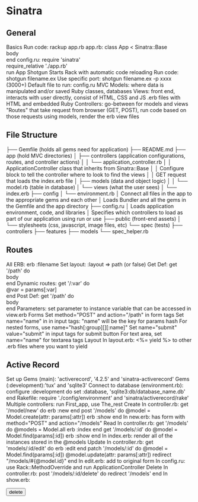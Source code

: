 # Sinatra

## General
Basics
  Run code: rackup app.rb
  app.rb: class App < Sinatra::Base <br> body <br> end
  config.ru: require 'sinatra' <br> require_relative './app.rb' <br> run App
Shotgun
  Starts Rack with automatic code reloading
  Run code: shotgun filename.ex
  Use specific port: shotgun filename.ex -p xxxx (3000+)
  Default file to run: config.ru
MVC
  Models: where data is manipulated and/or saved
    Ruby classes, databases
  Views: front end, interacts with user directly, consist of HTML, CSS and JS
    .erb files with HTML and embedded Ruby
  Controllers: go-between for models and views
    "Routes" that take request from browser (GET, POST), run code based on those requests using models, render the erb view files

## File Structure

├── Gemfile (holds all gems need for application)
├── README.md
├── app (hold MVC directories)
│   ├── controllers (application configurations, routes, and controller actions)
│   │   └── application_controller.rb
│   │         ApplicationController class that inherits from Sinatra::Base
│   │         Configure block to tell the controller where to look to find the views
│   │         GET request that loads the index.erb file
│   ├── models (data and object logic)
│   │   └── model.rb (table in database)
│   └── views (what the user sees)
│       └── index.erb
├── config
│   └── environment.rb
│         Connect all files in the app to the appropriate gems and each other
│         Loads Bundler and all the gems in the Gemfile and the app directory
├── config.ru
│     Loads application environment, code, and libraries
│     Specifies which controllers to load as part of our application using run or use
├── public (front-end assets)
│   └── stylesheets (css, javascript, image files, etc)
└── spec (tests)
    ├── controllers
    ├── features
    ├── models
    └── spec_helper.rb

## Routes

All
  ERB: erb :filename
    Set layout: :layout => path (or false)
Get
  Def: get '/path' do <br> body <br> end
  Dynamic routes: get '/:var' do <br> @var = params[:var] <br> end
Post
  Def: get '/path' do <br> body <br> end
  Parameters: set parameter to instance variable that can be accessed in view.erb
Forms
  Set method="POST" and action="/path" in form tags
  Set name="name" in in input tags: "name" will be the key for params hash
  For nested forms, use name="hash[:group][][:name]"
  Set name="submit" value="submit" in input tags for submit button
  For text area, set name="name" for textarea tags
Layout
  In layout.erb: <%= yield %> to other .erb files where you want to yield

## Active Record

Set up
  Gems (main): 'activerecord', '4.2.5' and 'sinatra-activerecord'
  Gems (:development):'tux' and 'sqlite3'
  Connect to database (environment.rb):
    configure :development do
      set :database, 'sqlite3:db/database_name.db'
    end
  Rakefile: require './config/environment' and 'sinatra/activerecord/rake'
  Multiple controllers: run First_app, use The_rest
Create
  In controller.rb:
    get '/model/new' do
      erb :new
    end
    post '/models' do
      @model = Model.create(attr: params[:attr])
      erb :show
    end
  In new.erb: has form with method="POST" and action="/models"
Read
  In controller.rb:
    get '/models' do
      @models = Model.all
      erb :index
    end
    get '/models/:id' do
      @model = Model.find(params[:id])
      erb :show
    end
  In index.erb: render all of the instances stored in the @models
Update
  In controller.rb:
    get 'models/:id/edit' do
      erb :edit
    end
    patch '/models/:id' do
      @model = Model.find(params[:id])
      @model.update(attr: params[:attr])
      redirect "/models/#{@model.id}"
    end
  In edit.erb: add <input id="hidden" type="hidden" name="(DELETE THE BACKSLASH)\_method" value="patch"> to original form
  In config.ru: use Rack::MethodOverride and run ApplicationController
Delete
  In controller.rb:
    post '/models/:id/delete' do
      redirect '/models'
    end
  In show.erb:
    <form method="post" action="/models/<%= @model.id %>/delete">
      <input id="hidden" type="hidden" name="(DELETE THE BACKSLASH)\_method" value="DELETE">
      <input type="submit" value="delete">
    </form>
